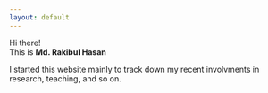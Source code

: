 ```yaml
---
layout: default
---
```


Hi there!  
This is **Md. Rakibul Hasan**

I started this website mainly to track down my recent involvments in research, teaching, and so on. 

